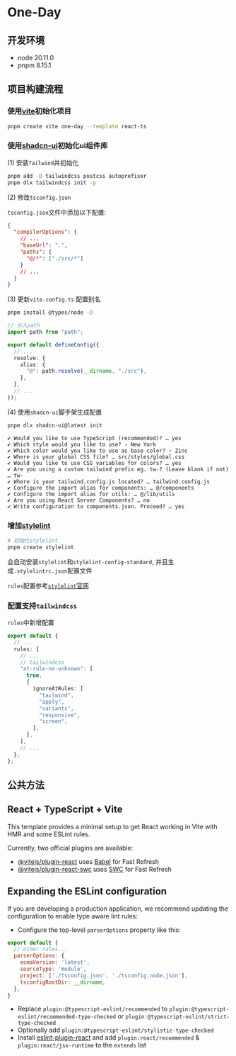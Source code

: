 # One-Day

## 开发环境

- node 20.11.0
- pnpm 8.15.1

## 项目构建流程

### 使用[vite](https://vitejs.dev/guide/)初始化项目

```bash
pnpm create vite one-day --template react-ts
```

### 使用[shadcn-ui](https://ui.shadcn.com/docs/installation/vite)初始化ui组件库

(1) 安装`Tailwind`并初始化

```bash
pnpm add -D tailwindcss postcss autoprefixer
pnpm dlx tailwindcss init -p
```

(2) 修改`tsconfig.json`

`tsconfig.json`文件中添加以下配置:

```json
{
  "compilerOptions": {
    // ...
    "baseUrl": ".",
    "paths": {
      "@/*": ["./src/*"]
    }
    // ...
  }
}
```

(3) 更新`vite.config.ts` 配置别名

```bash
pnpm install @types/node -D
```

```ts
// 引入path
import path from "path";

export default defineConfig({
  // ...
  resolve: {
    alias: {
      "@": path.resolve(__dirname, "./src"),
    },
  },
  // ...
});
```

(4) 使用`shadcn-ui`脚手架生成配置

```bash
pnpm dlx shadcn-ui@latest init
```

```log
✔ Would you like to use TypeScript (recommended)? … yes
✔ Which style would you like to use? › New York
✔ Which color would you like to use as base color? › Zinc
✔ Where is your global CSS file? … src/styles/global.css
✔ Would you like to use CSS variables for colors? … yes
✔ Are you using a custom tailwind prefix eg. tw-? (Leave blank if not) … tw-
✔ Where is your tailwind.config.js located? … tailwind.config.js
✔ Configure the import alias for components: … @/components
✔ Configure the import alias for utils: … @/lib/utils
✔ Are you using React Server Components? … no
✔ Write configuration to components.json. Proceed? … yes
```

### 增加[stylelint](https://stylelint.io/)

```bash
# 初始化stylelint
pnpm create stylelint
```

会自动安装`stylelint`和`stylelint-config-standard`, 并且生成`.stylelintrc.json`配置文件

`rules`配置参考[`stylelint`官网](https://stylelint.io/user-guide/rules)

### 配置支持`tailwindcss`

`rules`中新增配置

```ts
export default {
  // ...
  rules: {
    // ...
    // tailwindcss
    "at-rule-no-unknown": [
      true,
      {
        ignoreAtRules: [
          "tailwind",
          "apply",
          "variants",
          "responsive",
          "screen",
        ],
      },
    ],
    // ...
  },
};

```

## 公共方法


## React + TypeScript + Vite

This template provides a minimal setup to get React working in Vite with HMR and some ESLint rules.

Currently, two official plugins are available:

- [@vitejs/plugin-react](https://github.com/vitejs/vite-plugin-react/blob/main/packages/plugin-react/README.md) uses [Babel](https://babeljs.io/) for Fast Refresh
- [@vitejs/plugin-react-swc](https://github.com/vitejs/vite-plugin-react-swc) uses [SWC](https://swc.rs/) for Fast Refresh

## Expanding the ESLint configuration

If you are developing a production application, we recommend updating the configuration to enable type aware lint rules:

- Configure the top-level `parserOptions` property like this:

```js
export default {
  // other rules...
  parserOptions: {
    ecmaVersion: 'latest',
    sourceType: 'module',
    project: ['./tsconfig.json', './tsconfig.node.json'],
    tsconfigRootDir: __dirname,
  },
}
```

- Replace `plugin:@typescript-eslint/recommended` to `plugin:@typescript-eslint/recommended-type-checked` or `plugin:@typescript-eslint/strict-type-checked`
- Optionally add `plugin:@typescript-eslint/stylistic-type-checked`
- Install [eslint-plugin-react](https://github.com/jsx-eslint/eslint-plugin-react) and add `plugin:react/recommended` & `plugin:react/jsx-runtime` to the `extends` list
